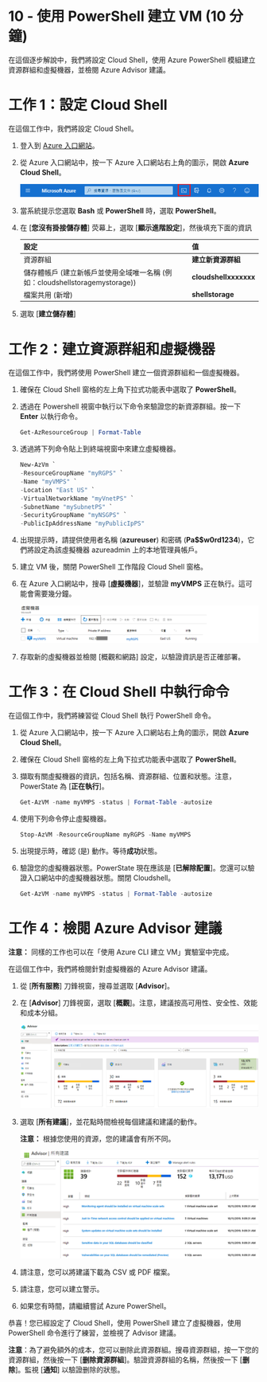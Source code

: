 ﻿---
wts:
    title: '10 - 使用 PowerShell 建立 VM (10 分鐘)'
    module: '模組 03：描述核心解決方案和管理工具'
---
# 10 - 使用 PowerShell 建立 VM (10 分鐘)

在這個逐步解說中，我們將設定 Cloud Shell，使用 Azure PowerShell 模組建立資源群組和虛擬機器，並檢閱 Azure Advisor 建議。 

# 工作 1：設定 Cloud Shell 

在這個工作中，我們將設定 Cloud Shell。 

1. 登入到 [Azure 入口網站](https://portal.azure.com)。

2. 從 Azure 入口網站中，按一下 Azure 入口網站右上角的圖示，開啟 **Azure Cloud Shell**。

    ![Azure 入口網站 Azure Cloud Shell 圖示的螢幕擷取畫面。](../images/1002.png)

3. 當系統提示您選取 **Bash** 或 **PowerShell** 時，選取 **PowerShell**。

4. 在 [**您沒有掛接儲存體**] 荧幕上，選取 [**顯示進階設定**]，然後填充下面的資訊

    | 設定 | 值 |
    |  -- | -- |
    | 資源群組 | **建立新資源群組** |
    | 儲存體帳戶 (建立新帳戶並使用全域唯一名稱 (例如：cloudshellstoragemystorage)) | **cloudshellxxxxxxx** |
    | 檔案共用 (新增) | **shellstorage** |

5. 選取 [**建立儲存體**]

# 工作 2：建立資源群組和虛擬機器

在這個工作中，我們將使用 PowerShell 建立一個資源群組和一個虛擬機器。  

1. 確保在 Cloud Shell 窗格的左上角下拉式功能表中選取了 **PowerShell**。

2. 透過在 Powershell 視窗中執行以下命令來驗證您的新資源群組。按一下 **Enter** 以執行命令。

    ```PowerShell
    Get-AzResourceGroup | Format-Table
    ```

3. 透過將下列命令貼上到終端視窗中來建立虛擬機器。 

    ```PowerShell
    New-AzVm `
    -ResourceGroupName "myRGPS" `
    -Name "myVMPS" `
    -Location "East US" `
    -VirtualNetworkName "myVnetPS" `
    -SubnetName "mySubnetPS" `
    -SecurityGroupName "myNSGPS" `
    -PublicIpAddressName "myPublicIpPS"
    ```
    
4. 出現提示時，請提供使用者名稱 (**azureuser**) 和密碼 (**Pa$$w0rd1234**)，它們將設定為該虛擬機器 azureadmin 上的本地管理員帳戶。

5. 建立 VM 後，關閉 PowerShell 工作階段 Cloud Shell 窗格。

6. 在 Azure 入口網站中，搜尋 [**虛擬機器**]，並驗證 **myVMPS** 正在執行。這可能會需要幾分鐘。

    ![myVMPS 處於執行狀態的虛擬機器頁面的螢幕擷取畫面。](../images/1001.png)

7. 存取新的虛擬機器並檢閱 [概觀和網路] 設定，以驗證資訊是否正確部署。 

# 工作 3：在 Cloud Shell 中執行命令

在這個工作中，我們將練習從 Cloud Shell 執行 PowerShell 命令。 

1. 從 Azure 入口網站中，按一下 Azure 入口網站右上角的圖示，開啟 **Azure Cloud Shell**。

2. 確保在 Cloud Shell 窗格的左上角下拉式功能表中選取了 **PowerShell**。

3. 擷取有關虛擬機器的資訊，包括名稱、資源群組、位置和狀態。注意，PowerState 為 [**正在執行**]。

    ```PowerShell
    Get-AzVM -name myVMPS -status | Format-Table -autosize
    ```

4. 使用下列命令停止虛擬機器。 

    ```PowerShell
    Stop-AzVM -ResourceGroupName myRGPS -Name myVMPS
    ```
5. 出現提示時，確認 (是) 動作。等待**成功**狀態。

6. 驗證您的虛擬機器狀態。PowerState 現在應該是 [**已解除配置**]。您還可以驗證入口網站中的虛擬機器狀態。關閉 Cloudshell。

    ```PowerShell
    Get-AzVM -name myVMPS -status | Format-Table -autosize
    ```

# 工作 4：檢閱 Azure Advisor 建議

**注意：** 同樣的工作也可以在「使用 Azure CLI 建立 VM」實驗室中完成。 

在這個工作中，我們將檢閱針對虛擬機器的 Azure Advisor 建議。 

1. 從 [**所有服務**] 刀鋒視窗，搜尋並選取 [**Advisor**]。 

2. 在 [**Advisor**] 刀鋒視窗，選取 [**概觀**]。注意，建議按高可用性、安全性、效能和成本分組。 

    ![Advisor 的 [概觀] 頁面的螢幕擷取畫面。 ](../images/1003.png)

3. 選取 [**所有建議**]，並花點時間檢視每個建議和建議的動作。 

    **注意：** 根據您使用的資源，您的建議會有所不同。 

    ![Advisor 的 [所有建議] 頁面的螢幕擷取畫面。 ](../images/1004.png)

4. 請注意，您可以將建議下載為 CSV 或 PDF 檔案。 

5. 請注意，您可以建立警示。 

6. 如果您有時間，請繼續嘗試 Azure PowerShell。 

恭喜！您已經設定了 Cloud Shell，使用 PowerShell 建立了虛擬機器，使用 PowerShell 命令進行了練習，並檢視了 Advisor 建議。

**注意**：為了避免額外的成本，您可以删除此資源群組。搜尋資源群組，按一下您的資源群組，然後按一下 [**删除資源群組**]。驗證資源群組的名稱，然後按一下 [**删除**]。監視 [**通知**] 以驗證删除的狀態。
